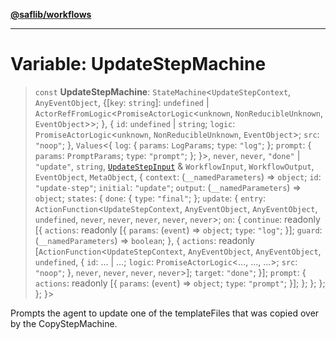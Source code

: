[**@saflib/workflows**](../index.md)

***

# Variable: UpdateStepMachine

> `const` **UpdateStepMachine**: `StateMachine`\<`UpdateStepContext`, `AnyEventObject`, \{\[`key`: `string`\]: `undefined` \| `ActorRefFromLogic`\<`PromiseActorLogic`\<`unknown`, `NonReducibleUnknown`, `EventObject`\>\>; \}, \{ `id`: `undefined` \| `string`; `logic`: `PromiseActorLogic`\<`unknown`, `NonReducibleUnknown`, `EventObject`\>; `src`: `"noop"`; \}, `Values`\<\{ `log`: \{ `params`: `LogParams`; `type`: `"log"`; \}; `prompt`: \{ `params`: `PromptParams`; `type`: `"prompt"`; \}; \}\>, `never`, `never`, `"done"` \| `"update"`, `string`, [`UpdateStepInput`](../interfaces/UpdateStepInput.md) & `WorkflowInput`, `WorkflowOutput`, `EventObject`, `MetaObject`, \{ `context`: (`__namedParameters`) => `object`; `id`: `"update-step"`; `initial`: `"update"`; `output`: (`__namedParameters`) => `object`; `states`: \{ `done`: \{ `type`: `"final"`; \}; `update`: \{ `entry`: `ActionFunction`\<`UpdateStepContext`, `AnyEventObject`, `AnyEventObject`, `undefined`, `never`, `never`, `never`, `never`, `never`\>; `on`: \{ `continue`: readonly \[\{ `actions`: readonly \[\{ `params`: (`event`) => `object`; `type`: `"log"`; \}\]; `guard`: (`__namedParameters`) => `boolean`; \}, \{ `actions`: readonly \[`ActionFunction`\<`UpdateStepContext`, `AnyEventObject`, `AnyEventObject`, `undefined`, \{ `id`: ... \| ...; `logic`: `PromiseActorLogic`\<..., ..., ...\>; `src`: `"noop"`; \}, `never`, `never`, `never`, `never`\>\]; `target`: `"done"`; \}\]; `prompt`: \{ `actions`: readonly \[\{ `params`: (`event`) => `object`; `type`: `"prompt"`; \}\]; \}; \}; \}; \}; \}\>

Prompts the agent to update one of the templateFiles that was copied over by the CopyStepMachine.
